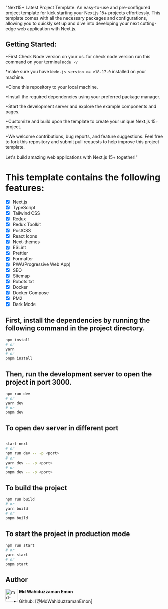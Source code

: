"Next15+ Latest Project Template: An easy-to-use and pre-configured project template for kick starting your Next.js 15+ projects effortlessly. This template comes with all the necessary packages and configurations, allowing you to quickly set up and dive into developing your next cutting-edge web application with Next.js.

## Getting Started:

\*First Check Node version on your os. for check node version run this command on your terminal `node -v`

\*make sure you have `Node.js version >= v18.17.0` installed on your machine.

\*Clone this repository to your local machine.

\*Install the required dependencies using your preferred package manager.

\*Start the development server and explore the example components and pages.

\*Customize and build upon the template to create your unique Next.js 15+ project.

\*We welcome contributions, bug reports, and feature suggestions. Feel free to fork this repository and submit pull requests to help improve this project template.

Let's build amazing web applications with Next.js 15+ together!"

# This template contains the following features:

- [x] Next.js
- [x] TypeScript
- [x] Tailwind CSS
- [x] Redux
- [x] Redux Toolkit
- [x] PostCSS
- [x] React Icons
- [x] Next-themes
- [x] ESLint
- [x] Prettier
- [x] Formatter
- [x] PWA(Progressive Web App)
- [x] SEO
- [x] Sitemap
- [x] Robots.txt
- [x] Docker
- [x] Docker Compose
- [x] PM2
- [x] Dark Mode

## First, install the dependencies by running the following command in the project directory.

```bash
npm install
# or
yarn
# or
pnpm install
```

## Then, run the development server to open the project in port 3000.

```bash
npm run dev
# or
yarn dev
# or
pnpm dev
```

## To open dev server in different port

```bash

start-next
# or
npm run dev -- -p <port>
# or
yarn dev -- -p <port>
# or
pnpm dev -- -p <port>
```

## To build the project

```bash
npm run build
# or
yarn build
# or
pnpm build
```

## To start the project in production mode

```bash
npm run start
# or
yarn start
# or
pnpm start
```

## Author

<img align="left" src="https://user-images.githubusercontent.com/83487057/224383152-3d83875a-6e49-46c2-be8f-5d0627e0a27e.png" alt="md-wahiduzzaman-emon" height="40" width="40" /> **Md Wahiduzzaman Emon**

- Github: [@MdWahiduzzamanEmon]
